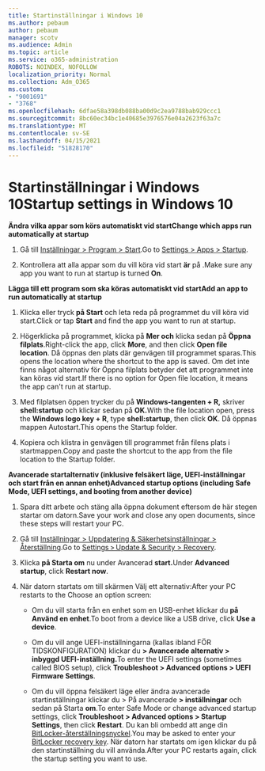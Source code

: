 ```yaml
---
title: Startinställningar i Windows 10
ms.author: pebaum
author: pebaum
manager: scotv
ms.audience: Admin
ms.topic: article
ms.service: o365-administration
ROBOTS: NOINDEX, NOFOLLOW
localization_priority: Normal
ms.collection: Adm_O365
ms.custom:
- "9001691"
- "3768"
ms.openlocfilehash: 6dfae58a398db088ba00d9c2ea9788bab929ccc1
ms.sourcegitcommit: 8bc60ec34bc1e40685e3976576e04a2623f63a7c
ms.translationtype: MT
ms.contentlocale: sv-SE
ms.lasthandoff: 04/15/2021
ms.locfileid: "51828170"
---
```

# <a name="startup-settings-in-windows-10"></a><span data-ttu-id="270e3-102">Startinställningar i Windows 10</span><span class="sxs-lookup"><span data-stu-id="270e3-102">Startup settings in Windows 10</span></span>

<span data-ttu-id="270e3-103">**Ändra vilka appar som körs automatiskt vid start**</span><span class="sxs-lookup"><span data-stu-id="270e3-103">**Change which apps run automatically at startup**</span></span>

1. <span data-ttu-id="270e3-104">Gå till [Inställningar > Program > Start](ms-settings:startupapps?activationSource=GetHelp).</span><span class="sxs-lookup"><span data-stu-id="270e3-104">Go to [Settings > Apps > Startup](ms-settings:startupapps?activationSource=GetHelp).</span></span>

2. <span data-ttu-id="270e3-105">Kontrollera att alla appar som du vill köra vid start **är** på .</span><span class="sxs-lookup"><span data-stu-id="270e3-105">Make sure any app you want to run at startup is turned **On**.</span></span>

<span data-ttu-id="270e3-106">**Lägga till ett program som ska köras automatiskt vid start**</span><span class="sxs-lookup"><span data-stu-id="270e3-106">**Add an app to run automatically at startup**</span></span>

1. <span data-ttu-id="270e3-107">Klicka eller tryck **på Start** och leta reda på programmet du vill köra vid start.</span><span class="sxs-lookup"><span data-stu-id="270e3-107">Click or tap **Start** and find the app you want to run at startup.</span></span>

2. <span data-ttu-id="270e3-108">Högerklicka på programmet, klicka på **Mer och** klicka sedan på **Öppna filplats**.</span><span class="sxs-lookup"><span data-stu-id="270e3-108">Right-click the app, click **More**, and then click **Open file location**.</span></span> <span data-ttu-id="270e3-109">Då öppnas den plats där genvägen till programmet sparas.</span><span class="sxs-lookup"><span data-stu-id="270e3-109">This opens the location where the shortcut to the app is saved.</span></span> <span data-ttu-id="270e3-110">Om det inte finns något alternativ för Öppna filplats betyder det att programmet inte kan köras vid start.</span><span class="sxs-lookup"><span data-stu-id="270e3-110">If there is no option for Open file location, it means the app can't run at startup.</span></span>

3. <span data-ttu-id="270e3-111">Med filplatsen öppen trycker du på **Windows-tangenten + R,** skriver **shell:startup** och klickar sedan på **OK.**</span><span class="sxs-lookup"><span data-stu-id="270e3-111">With the file location open, press the **Windows logo key  + R**, type **shell:startup**, then click **OK**.</span></span> <span data-ttu-id="270e3-112">Då öppnas mappen Autostart.</span><span class="sxs-lookup"><span data-stu-id="270e3-112">This opens the Startup folder.</span></span>

4. <span data-ttu-id="270e3-113">Kopiera och klistra in genvägen till programmet från filens plats i startmappen.</span><span class="sxs-lookup"><span data-stu-id="270e3-113">Copy and paste the shortcut to the app from the file location to the Startup folder.</span></span>

<span data-ttu-id="270e3-114">**Avancerade startalternativ (inklusive felsäkert läge, UEFI-inställningar och start från en annan enhet)**</span><span class="sxs-lookup"><span data-stu-id="270e3-114">**Advanced startup options (including Safe Mode, UEFI settings, and booting from another device)**</span></span>

1. <span data-ttu-id="270e3-115">Spara ditt arbete och stäng alla öppna dokument eftersom de här stegen startar om datorn.</span><span class="sxs-lookup"><span data-stu-id="270e3-115">Save your work and close any open documents, since these steps will restart your PC.</span></span>

2. <span data-ttu-id="270e3-116">Gå till [Inställningar > Uppdatering & Säkerhetsinställningar > Återställning](ms-settings:recovery?activationSource=GetHelp).</span><span class="sxs-lookup"><span data-stu-id="270e3-116">Go to [Settings > Update & Security > Recovery](ms-settings:recovery?activationSource=GetHelp).</span></span>

3. <span data-ttu-id="270e3-117">Klicka **på Starta om** nu under Avancerad **start.**</span><span class="sxs-lookup"><span data-stu-id="270e3-117">Under **Advanced startup**, click **Restart now**.</span></span> 

4. <span data-ttu-id="270e3-118">När datorn startats om till skärmen Välj ett alternativ:</span><span class="sxs-lookup"><span data-stu-id="270e3-118">After your PC restarts to the Choose an option screen:</span></span>

    - <span data-ttu-id="270e3-119">Om du vill starta från en enhet som en USB-enhet klickar du **på Använd en enhet**.</span><span class="sxs-lookup"><span data-stu-id="270e3-119">To boot from a device like a USB drive, click **Use a device**.</span></span>

    - <span data-ttu-id="270e3-120">Om du vill ange UEFI-inställningarna (kallas ibland FÖR TIDSKONFIGURATION) klickar du **> Avancerade alternativ > inbyggd UEFI-inställning.**</span><span class="sxs-lookup"><span data-stu-id="270e3-120">To enter the UEFI settings (sometimes called BIOS setup), click **Troubleshoot > Advanced options > UEFI Firmware Settings**.</span></span> 

    - <span data-ttu-id="270e3-121">Om du vill öppna felsäkert läge eller ändra avancerade startinställningar klickar du > På avancerade **> inställningar** och sedan på Starta **om**.</span><span class="sxs-lookup"><span data-stu-id="270e3-121">To enter Safe Mode or change advanced startup settings, click **Troubleshoot > Advanced options > Startup Settings**, then click **Restart**.</span></span> <span data-ttu-id="270e3-122">Du kan bli ombedd att ange din [BitLocker-återställningsnyckel](https://support.microsoft.com/help/4026181/windows-10-find-my-bitlocker-recovery-key).</span><span class="sxs-lookup"><span data-stu-id="270e3-122">You may be asked to enter your [BitLocker recovery key](https://support.microsoft.com/help/4026181/windows-10-find-my-bitlocker-recovery-key).</span></span> <span data-ttu-id="270e3-123">När datorn har startats om igen klickar du på den startinställning du vill använda.</span><span class="sxs-lookup"><span data-stu-id="270e3-123">After your PC restarts again, click the startup setting you want to use.</span></span>